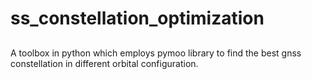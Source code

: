 # ss_constellation_optimization
##
A toolbox in python which employs pymoo library to find the best gnss constellation in different orbital configuration.
